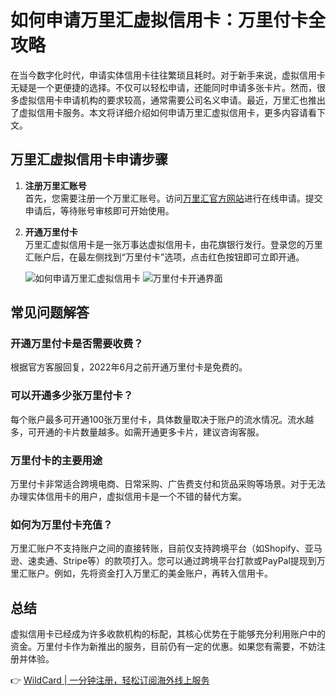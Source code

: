 # 如何申请万里汇虚拟信用卡：万里付卡全攻略

在当今数字化时代，申请实体信用卡往往繁琐且耗时。对于新手来说，虚拟信用卡无疑是一个更便捷的选择。不仅可以轻松申请，还能同时申请多张卡片。然而，很多虚拟信用卡申请机构的要求较高，通常需要公司名义申请。最近，万里汇也推出了虚拟信用卡服务。本文将详细介绍如何申请万里汇虚拟信用卡，更多内容请看下文。

## 万里汇虚拟信用卡申请步骤

1. **注册万里汇账号**  
   首先，您需要注册一个万里汇账号。访问[万里汇官方网站](https://bbtdd.com/WildCard)进行在线申请。提交申请后，等待账号审核即可开始使用。

2. **开通万里付卡**  
   万里汇虚拟信用卡是一张万事达虚拟信用卡，由花旗银行发行。登录您的万里汇账户后，在最左侧找到“万里付卡”选项，点击红色按钮即可立即开通。

   ![如何申请万里汇虚拟信用卡](https://bbtdd.com/img/8049475282.webp)
   ![万里付卡开通界面](https://bbtdd.com/img/3652144525818248.webp)

## 常见问题解答

### 开通万里付卡是否需要收费？

根据官方客服回复，2022年6月之前开通万里付卡是免费的。

### 可以开通多少张万里付卡？

每个账户最多可开通100张万里付卡，具体数量取决于账户的流水情况。流水越多，可开通的卡片数量越多。如需开通更多卡片，建议咨询客服。

### 万里付卡的主要用途

万里付卡非常适合跨境电商、日常采购、广告费支付和货品采购等场景。对于无法办理实体信用卡的用户，虚拟信用卡是一个不错的替代方案。

### 如何为万里付卡充值？

万里汇账户不支持账户之间的直接转账，目前仅支持跨境平台（如Shopify、亚马逊、速卖通、Stripe等）的款项打入。您可以通过跨境平台打款或PayPal提现到万里汇账户。例如，先将资金打入万里汇的美金账户，再转入信用卡。

## 总结

虚拟信用卡已经成为许多收款机构的标配，其核心优势在于能够充分利用账户中的资金。万里付卡作为新推出的服务，目前仍有一定的优惠。如果您有需要，不妨注册并体验。

👉 [WildCard | 一分钟注册，轻松订阅海外线上服务](https://bbtdd.com/WildCard)